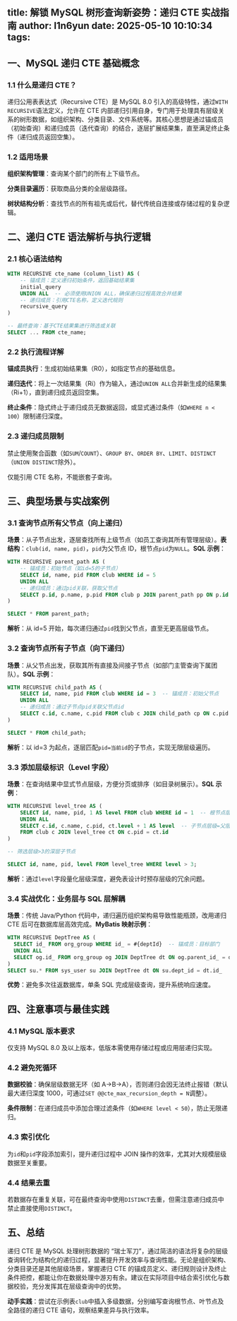 title: 解锁 MySQL 树形查询新姿势：递归 CTE 实战指南
author: l1n6yun
date: 2025-05-10 10:10:34
tags:
---
## 一、MySQL 递归 CTE 基础概念

### 1.1 什么是递归 CTE？

递归公用表表达式（Recursive CTE）是 MySQL 8.0 引入的高级特性，通过`WITH RECURSIVE`语法定义，允许在 CTE 内部递归引用自身，专门用于处理具有层级关系的树形数据，如组织架构、分类目录、文件系统等。其核心思想是通过锚成员（初始查询）和递归成员（迭代查询）的结合，逐层扩展结果集，直至满足终止条件（递归成员返回空集）。

### 1.2 适用场景

**组织架构管理**：查询某个部门的所有上下级节点。

**分类目录遍历**：获取商品分类的全层级路径。

**树状结构分析**：查找节点的所有祖先或后代，替代传统自连接或存储过程的复杂逻辑。

## 二、递归 CTE 语法解析与执行逻辑

### 2.1 核心语法结构

```sql
WITH RECURSIVE cte_name (column_list) AS (
    -- 锚成员：定义递归初始条件，返回基础结果集
    initial_query    
    UNION ALL  -- 必须使用UNION ALL，确保递归过程高效合并结果
    -- 递归成员：引用CTE名称，定义迭代规则
    recursive_query   
)

-- 最终查询：基于CTE结果集进行筛选或关联
SELECT ... FROM cte_name;
```

### 2.2 执行流程详解

**锚成员执行**：生成初始结果集（R0），如指定节点的基础信息。

**递归迭代**：将上一次结果集（Ri）作为输入，通过`UNION ALL`合并新生成的结果集（Ri+1），直到递归成员返回空集。

**终止条件**：隐式终止于递归成员无数据返回，或显式通过条件（如`WHERE n < 100`）限制递归深度。

### 2.3 递归成员限制

禁止使用聚合函数（如`SUM`/`COUNT`）、`GROUP BY`、`ORDER BY`、`LIMIT`、`DISTINCT`（`UNION DISTINCT`除外）。

仅能引用 CTE 名称，不能嵌套子查询。

## 三、典型场景与实战案例

### 3.1 查询节点所有父节点（向上递归）

**场景**：从子节点出发，逐层查找所有上级节点（如员工查询其所有管理层级）。**表结构**：`club(id, name, pid)`，`pid`为父节点 ID，根节点`pid`为`NULL`。**SQL 示例**：

```sql
WITH RECURSIVE parent_path AS (
    -- 锚成员：初始节点（如id=5的子节点）
    SELECT id, name, pid FROM club WHERE id = 5    
    UNION ALL    
    -- 递归成员：通过pid关联，获取父节点
    SELECT p.id, p.name, p.pid FROM club p JOIN parent_path pp ON p.id = pp.pid    
)

SELECT * FROM parent_path;
```

**解析**：从 id=5 开始，每次递归通过`pid`找到父节点，直至无更高层级节点。

### 3.2 查询节点所有子节点（向下递归）

**场景**：从父节点出发，获取其所有直接及间接子节点（如部门主管查询下属团队）。**SQL 示例**：

```sql
WITH RECURSIVE child_path AS (
    SELECT id, name, pid FROM club WHERE id = 3  -- 锚成员：初始父节点
    UNION ALL    
    -- 递归成员：通过子节点pid关联父节点id
    SELECT c.id, c.name, c.pid FROM club c JOIN child_path cp ON c.pid = cp.id    
)

SELECT * FROM child_path;
```

**解析**：以 id=3 为起点，逐层匹配`pid=当前id`的子节点，实现无限层级遍历。

### 3.3 添加层级标识（Level 字段）

**场景**：在查询结果中显式节点层级，方便分页或排序（如目录树展示）。**SQL 示例**：

```sql
WITH RECURSIVE level_tree AS (
    SELECT id, name, pid, 1 AS level FROM club WHERE id = 1  -- 根节点层级为1
    UNION ALL    
    SELECT c.id, c.name, c.pid, ct.level + 1 AS level  -- 子节点层级=父层级+1
    FROM club c JOIN level_tree ct ON c.pid = ct.id    
)

-- 筛选层级>3的深层子节点

SELECT id, name, pid, level FROM level_tree WHERE level > 3;
```

**解析**：通过`level`字段量化层级深度，避免表设计时预存层级的冗余问题。

### 3.4 实战优化：业务层与 SQL 层解耦

**场景**：传统 Java/Python 代码中，递归遍历组织架构易导致性能瓶颈，改用递归 CTE 后可在数据库层高效完成。**MyBatis 映射示例**：

```sql
WITH RECURSIVE DeptTree AS (
  SELECT id_ FROM org_group WHERE id_ = #{deptId}  -- 锚成员：目标部门
  UNION ALL    
  SELECT og.id_ FROM org_group og JOIN DeptTree dt ON og.parent_id_ = dt.id_  -- 递归获取子部门
)
SELECT su.* FROM sys_user su JOIN DeptTree dt ON su.dept_id = dt.id_
```

**优势**：避免多次往返数据库，单条 SQL 完成层级查询，提升系统响应速度。

## 四、注意事项与最佳实践

### 4.1 MySQL 版本要求

仅支持 MySQL 8.0 及以上版本，低版本需使用存储过程或应用层递归实现。

### 4.2 避免死循环

**数据校验**：确保层级数据无环（如 A→B→A），否则递归会因无法终止报错（默认最大递归深度 1000，可通过`SET @@cte_max_recursion_depth = N`调整）。

**条件限制**：在递归成员中添加合理过滤条件（如`WHERE level < 50`），防止无限递归。

### 4.3 索引优化

为`id`和`pid`字段添加索引，提升递归过程中 JOIN 操作的效率，尤其对大规模层级数据至关重要。

### 4.4 结果去重

若数据存在重复关联，可在最终查询中使用`DISTINCT`去重，但需注意递归成员中禁止直接使用`DISTINCT`。

## 五、总结

递归 CTE 是 MySQL 处理树形数据的 “瑞士军刀”，通过简洁的语法将复杂的层级查询转化为结构化的递归过程，显著提升开发效率与查询性能。无论是组织架构、分类目录还是其他层级场景，掌握递归 CTE 的锚成员定义、递归规则设计及终止条件把控，都能让你在数据处理中游刃有余。建议在实际项目中结合索引优化与数据校验，充分发挥其在层级查询中的优势。

**动手实践**：尝试在示例表`club`中插入多级数据，分别编写查询根节点、叶节点及全路径的递归 CTE 语句，观察结果差异与执行效率。